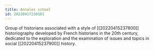 ```yaml
---
title: Annales school
id: 20220417230101
---
```


Group of historians associated with a style of [[20220415237800]] historiography developed by French historians in the 20th century, dedicated to the exploration and the examination of issues and topics in social [[20220415237900]] history.
